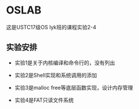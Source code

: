 # OSLAB
这是USTC17级OS lyk班的课程实验2-4
## 实验安排
* 实验1是关于内核编译和命令行的，没有列出

* 实验2是Shell实现和系统调用的添加

* 实验3是malloc free等底层函数实现，设计内存管理

* 实验4是FAT只读文件系统
